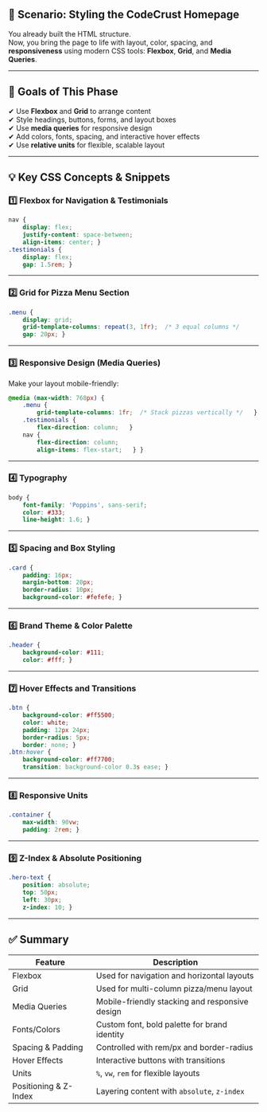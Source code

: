 ## 🎨 Scenario: Styling the CodeCrust Homepage

You already built the HTML structure.  
Now, you bring the page to life with layout, color, spacing, and **responsiveness** using modern CSS tools: **Flexbox**, **Grid**, and **Media Queries**.

---

## 🎯 Goals of This Phase

✔ Use **Flexbox** and **Grid** to arrange content  
✔ Style headings, buttons, forms, and layout boxes  
✔ Use **media queries** for responsive design  
✔ Add colors, fonts, spacing, and interactive hover effects  
✔ Use **relative units** for flexible, scalable layout

---

## 💡 Key CSS Concepts & Snippets

### 1️⃣ Flexbox for Navigation & Testimonials

```css
nav {   
	display: flex;   
	justify-content: space-between;   
	align-items: center; }  
.testimonials {   
	display: flex;   
	gap: 1.5rem; }
```

---

### 2️⃣ Grid for Pizza Menu Section

```css
.menu {   
	display: grid;   
	grid-template-columns: repeat(3, 1fr);  /* 3 equal columns */   
	gap: 20px; }
```

---

### 3️⃣ Responsive Design (Media Queries)

Make your layout mobile-friendly:

```css
@media (max-width: 768px) {   
	.menu {     
		grid-template-columns: 1fr;  /* Stack pizzas vertically */   }
	.testimonials {     
		flex-direction: column;   }    
	nav {     
		flex-direction: column;     
		align-items: flex-start;   } }
```

---

### 4️⃣ Typography

```css
body {   
	font-family: 'Poppins', sans-serif;   
	color: #333;   
	line-height: 1.6; }
```

---

### 5️⃣ Spacing and Box Styling

```css
.card {   
	padding: 16px;   
	margin-bottom: 20px;   
	border-radius: 10px;   
	background-color: #fefefe; }
```

---

### 6️⃣ Brand Theme & Color Palette

```css
.header {   
	background-color: #111;   
	color: #fff; }
```

---

### 7️⃣ Hover Effects and Transitions

```css
.btn {   
	background-color: #ff5500;   
	color: white;   
	padding: 12px 24px;   
	border-radius: 5px;   
	border: none; }  
.btn:hover {   
	background-color: #ff7700;   
	transition: background-color 0.3s ease; }
```

---

### 8️⃣ Responsive Units

```css
.container {   
	max-width: 90vw;   
	padding: 2rem; }
```

---

### 9️⃣ Z-Index & Absolute Positioning

```css
.hero-text {   
	position: absolute;   
	top: 50px;   
	left: 30px;   
	z-index: 10; }
```

---

## ✅ Summary

| Feature               | Description                                    |
| --------------------- | ---------------------------------------------- |
| Flexbox               | Used for navigation and horizontal layouts     |
| Grid                  | Used for multi-column pizza/menu layout        |
| Media Queries         | Mobile-friendly stacking and responsive design |
| Fonts/Colors          | Custom font, bold palette for brand identity   |
| Spacing & Padding     | Controlled with rem/px and border-radius       |
| Hover Effects         | Interactive buttons with transitions           |
| Units                 | `%`, `vw`, `rem` for flexible layouts          |
| Positioning & Z-Index | Layering content with `absolute`, `z-index`    |